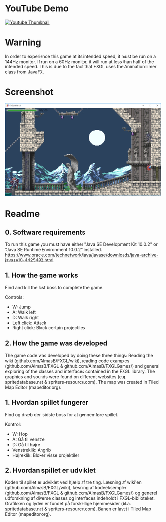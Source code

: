 # YouTube Demo

[![Youtube Thumbnail](http://img.youtube.com/vi/eKsP9UWIwrY/0.jpg)](http://www.youtube.com/watch?v=eKsP9UWIwrY)

# Warning

In order to experience this game at its intended speed, it must be run on a 144Hz monitor. If run on a 60Hz monitor, it will run at less than half of the intended speed. This is due to the fact that FXGL uses the AnimationTimer class from JavaFX.

# Screenshot

![Screenshot](https://raw.githubusercontent.com/Mools222/FXGLvania/master/FXGLvania.png)

# Readme

## 0. Software requirements

To run this game you must have either "Java SE Development Kit 10.0.2" or "Java SE Runtime Environment 10.0.2" installed.
https://www.oracle.com/technetwork/java/javase/downloads/java-archive-javase10-4425482.html

## 1. How the game works

Find and kill the last boss to complete the game.

Controls:
- W: Jump
- A: Walk left
- D: Walk right
- Left click: Attack
- Right click: Block certain projectiles

## 2. How the game was developed

The game code was developed by doing these three things: Reading the wiki (github.com/AlmasB/FXGL/wiki), reading code examples (github.com/AlmasB/FXGL & github.com/AlmasB/FXGLGames/) and general exploring of the classes and interfaces contained in the FXGL library. The graphics and sounds were found on different websites (e.g. spritedatabase.net & spriters-resource.com). The map was created in Tiled Map Editor (mapeditor.org).

## 1. Hvordan spillet fungerer

Find og dræb den sidste boss for at gennemføre spillet.

Kontrol:
- W: Hop
- A: Gå til venstre
- D: Gå til højre
- Venstreklik: Angrib
- Højreklik: Bloker visse projektiler

## 2. Hvordan spillet er udviklet

Koden til spillet er udviklet ved hjælp af tre ting. Læsning af wiki'en (github.com/AlmasB/FXGL/wiki), læsning af kodeeksempler (github.com/AlmasB/FXGL & github.com/AlmasB/FXGLGames/) og generel udforskning af diverse classes og interfaces indeholdt i FXGL-biblioteket. Grafikken og lyden er fundet på forskellige hjemmesider (bl.a. spritedatabase.net & spriters-resource.com). Banen er lavet i Tiled Map Editor (mapeditor.org).
